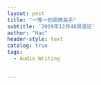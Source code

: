 ```yaml
---
layout: post
title: "一等一的调情高手"
subtitle: '2019年12月48周语记'
author: "Hao"
header-style: text
catalog: true
tags:
  - Audio Writing


---
```


